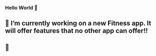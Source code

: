 ### Hello World 👋
## 🔭 I’m currently working on a new Fitness app. It will offer features that no other app can offer!!
## 🌱 
<!--
**mdavis1018/mdavis1018** is a ✨ _special_ ✨ repository because its `README.md` (this file) appears on your GitHub profile.

Here are some ideas to get you started:

## 🔭 I’m currently working on a new Fitness app. It will offer features that no other app can offer!!
## 🌱 I’m currently learning how to use Python to make data more visual and interactive. I want to create interactive maps about wars. My ultimate goal is to create historical accurate, open source, visual as well as interactive maps for all 
- 👯 I’m looking to collaborate on ...
- 🤔 I’m looking for help with ...
- 💬 Ask me about ...
- 📫 How to reach me: ...
- 😄 Pronouns: ...
- ⚡ Fun fact: ...
-->

